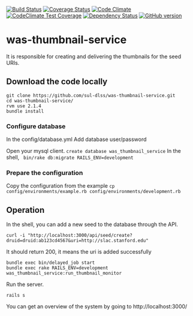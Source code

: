 [<img src="https://travis-ci.org/sul-dlss/was-thumbnail-service.svg?branch=master" alt="Build Status" />](https://travis-ci.org/sul-dlss/was-thumbnail-service)
[![Coverage Status](https://coveralls.io/repos/sul-dlss/was-thumbnail-service/badge.svg?branch=master)](https://coveralls.io/r/sul-dlss/was-thumbnail-service?branch=master)
[![Code Climate](https://codeclimate.com/github/sul-dlss/was-thumbnail-service/badges/gpa.svg)](https://codeclimate.com/github/sul-dlss/was-thumbnail-service)
[![CodeClimate Test Coverage](https://codeclimate.com/github/sul-dlss/was-thumbnail-service/badges/coverage.svg)](https://codeclimate.com/github/sul-dlss/was-thumbnail-service/coverage)
[![Dependency Status](https://gemnasium.com/badges/github.com/sul-dlss/was-thumbnail-service.svg)](https://gemnasium.com/github.com/sul-dlss/was-thumbnail-service)
[![GitHub version](https://badge.fury.io/gh/sul-dlss%2Fwas-thumbnail-service.svg)](https://badge.fury.io/gh/sul-dlss%2Fwas-thumbnail-service)

# was-thumbnail-service
It is responsible for creating and delivering the thumbnails for the seed URIs.

## Download the code locally
```
git clone https://github.com/sul-dlss/was-thumbnail-service.git
cd was-thumbnail-service/
rvm use 2.1.4
bundle install
```

### Configure database
In the config/database.yml
Add database user/password

Open your mysql client.
```create database was_thumbnail_service```
In the shell,
``` bin/rake db:migrate RAILS_ENV=development```

### Prepare the configuration
Copy the configuration from the example
```cp config/environments/example.rb config/environments/development.rb ```

## Operation
In the shell, you can add a new seed to the database through the API.

```curl -i "http://localhost:3000/api/seed/create?druid=druid:ab123cd4567&uri=http://slac.stanford.edu"```

It should return 200, it means the uri is added successfully

```
bundle exec bin/delayed_job start
bundle exec rake RAILS_ENV=development was_thumbnail_service:run_thumbnail_monitor
```

Run the server.

```rails s```

You can get an overview of the system by going to http://localhost:3000/
